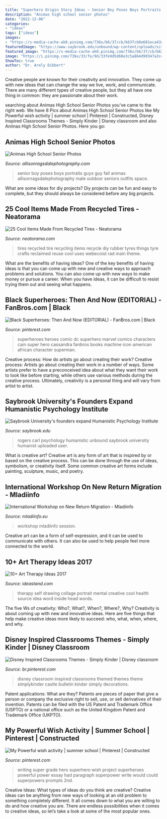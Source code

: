 ```yaml
---
title: "Superhero Origin Story Ideas ~ Senior Boy Poses Boys Portraits Guys Guy Fall Animas Allisonragsdalephotography Male Outdoor Seniors Outfits Space"
description: "Animas high school senior photos"
date: "2022-12-06"
categories:
- "ideas"
tags: ["ideas"]
images:
- "https://s-media-cache-ak0.pinimg.com/736x/b6/37/cb/b637cb8e601eca43af0477e5da563813.jpg"
featuredImage: "https://www.saybrook.edu/unbound/wp-content/uploads/sites/2/2017/06/rodger_carl.jpg"
featured_image: "https://s-media-cache-ak0.pinimg.com/736x/b6/37/cb/b637cb8e601eca43af0477e5da563813.jpg"
image: "https://i.pinimg.com/736x/33/fe/9d/33fe9d5d60e3c5a864d99347a3c45bf2.jpg"
ShowToc: true
author: "Dr. Arely Dibbert"
---
```



Creative people are known for their creativity and innovation. They come up with new ideas that can change the way we live, work, and communicate. There are many different types of creative people, but they all have one thing in common: they are passionate about their work.

	

		
searching about Animas High School Senior Photos you've came to the right web. We have 8 Pics about Animas High School Senior Photos like My Powerful wish activity | summer school | Pinterest | Constructed, Disney Inspired Classrooms Themes - Simply Kinder | Disney classroom and also Animas High School Senior Photos. Here you go:
		
    
## Animas High School Senior Photos

<img loading=lazy src="http://allisonragsdalephotography.com/wp-content/uploads/2012/10/DSC2846.jpg" onerror="this.onerror=null;this.src='https://tse2.mm.bing.net/th?id=OIP.z0a015MYEhIfUujOPQkB-wAAAA&amp;pid=15.1';" alt="Animas High School Senior Photos">

_Source: allisonragsdalephotography.com_

>senior boy poses boys portraits guys guy fall animas allisonragsdalephotography male outdoor seniors outfits space. 

	

What are some ideas for diy projects?
Diy projects can be fun and easy to complete, but they should always be considered before any big projects.

    
## 25 Cool Items Made From Recycled Tires - Neatorama

<img loading=lazy src="http://www.neatorama.com/wp-content/uploads/2011/11/recycled-tires-main.jpg" onerror="this.onerror=null;this.src='https://tse2.mm.bing.net/th?id=OIP.yQ4F96HK30WBce8TvK20ogHaGV&amp;pid=15.1';" alt="25 Cool Items Made From Recycled Tires - Neatorama">

_Source: neatorama.com_

>tires recycled tire recycling items recycle diy rubber tyres things tyre crafts reclaimed reuse cool uses webecoist rad main theme. 

	

What are the benefits of having ideas?
One of the key benefits of having ideas is that you can come up with new and creative ways to approach problems and solutions. You can also come up with new ways to make money or pursue a career. When you have ideas, it can be difficult to resist trying them out and seeing what happens.

    
## Black Superheroes: Then And Now (EDITORIAL) - FanBros.com | Black

<img loading=lazy src="https://i.pinimg.com/736x/1a/3b/d1/1a3bd105aad89f6daa7c408181d7ec6c.jpg" onerror="this.onerror=null;this.src='https://tse2.mm.bing.net/th?id=OIP.nugy1qNJkhZn7YMPct0CwAHaKr&amp;pid=15.1';" alt="Black Superheroes: Then And Now (EDITORIAL) - FanBros.com | Black">

_Source: pinterest.com_

>superheroes heroes comic dc superhero marvel comics characters cain super hero cassandra fanbros books machine icon american african character superman. 

	

Creative process: How do artists go about creating their work?
Creative process: Artists go about creating their work in a number of ways. Some artists prefer to have a preconceived idea about what they want their work to look like before starting, while others use various methods during the creative process. Ultimately, creativity is a personal thing and will vary from artist to artist.

    
## Saybrook University&#039;s Founders Expand Humanistic Psychology Institute

<img loading=lazy src="https://www.saybrook.edu/unbound/wp-content/uploads/sites/2/2017/06/rodger_carl.jpg" onerror="this.onerror=null;this.src='https://tse1.mm.bing.net/th?id=OIP.dj6McHAH6pVLbyiSGHEx6wAAAA&amp;pid=15.1';" alt="Saybrook University&#039;s founders expand Humanistic Psychology Institute">

_Source: saybrook.edu_

>rogers carl psychology humanistic unbound saybrook university humanist uploaded user. 

	

What is creative art?
Creative art is any form of art that is inspired by or based on the creative process. This can be done through the use of ideas, symbolism, or creativity itself. Some common creative art forms include painting, sculpture, music, and poetry.

    
## International Workshop On New Return Migration - Mladiinfo

<img loading=lazy src="http://www.mladiinfo.eu/wp-content/uploads/2016/07/2013-06-22_10-40-05_Program_Evaluation_and_Design_Workshop_Breakout_Session_1_027.jpg" onerror="this.onerror=null;this.src='https://tse2.mm.bing.net/th?id=OIP.OSPHScz3IXH7YqL4zc2ubgHaFj&amp;pid=15.1';" alt="International Workshop on New Return Migration - Mladiinfo">

_Source: mladiinfo.eu_

>workshop mladiinfo session. 

	

Creative art can be a form of self-expression, and it can be used to communicate with others. It can also be used to help people feel more connected to the world.

    
## 10+ Art Therapy Ideas 2017

<img loading=lazy src="http://ideastand.com/wp-content/uploads/2014/05/art-therapy-ideas/12-art-therapy-ideas.jpg" onerror="this.onerror=null;this.src='https://tse3.mm.bing.net/th?id=OIP.7hIxjGXegd7aaFnlzaj2qAHaLc&amp;pid=15.1';" alt="10+ Art Therapy Ideas 2017">

_Source: ideastand.com_

>therapy self drawing collage portrait mental creative cool health source idea word inside head words. 

	

The five Ws of creativity: Who?, What?, When?, Where?, Why?
Creativity is about coming up with new and innovative ideas. Here are five things that help make creative ideas more likely to succeed: who, what, when, where, and why.

    
## Disney Inspired Classrooms Themes - Simply Kinder | Disney Classroom

<img loading=lazy src="https://i.pinimg.com/736x/33/fe/9d/33fe9d5d60e3c5a864d99347a3c45bf2.jpg" onerror="this.onerror=null;this.src='https://tse2.mm.bing.net/th?id=OIP.T0QlQhPlX3RqDSXH_ghowAHaLH&amp;pid=15.1';" alt="Disney Inspired Classrooms Themes - Simply Kinder | Disney classroom">

_Source: br.pinterest.com_

>disney classroom inspired classrooms themed themes theme simplykinder castle bulletin kinder simply decorations. 

	

Patent applications: What are they?
Patents are pieces of paper that give a person or company the exclusive right to sell, use, or sell derivatives of their invention. Patents can be filed with the US Patent and Trademark Office (USPTO) or a national office such as the United Kingdom Patent and Trademark Office (UKPTO).

    
## My Powerful Wish Activity | Summer School | Pinterest | Constructed

<img loading=lazy src="https://s-media-cache-ak0.pinimg.com/736x/b6/37/cb/b637cb8e601eca43af0477e5da563813.jpg" onerror="this.onerror=null;this.src='https://tse2.mm.bing.net/th?id=OIP.enpxPK3qfzNC9Ent867lqAHaMU&amp;pid=15.1';" alt="My Powerful wish activity | summer school | Pinterest | Constructed">

_Source: pinterest.com_

>writing super grade hero superhero wish project superheroes powerful power essay had paragraph superpower write would could superpowers prompts 2nd. 

	

Creative Ideas: What types of ideas do you think are creative?
Creative ideas can be anything from new ways of looking at an old problem to something completely different. It all comes down to what you are willing to do and how creative you are. There are endless possibilities when it comes to creative ideas, so let’s take a look at some of the most popular ones.

